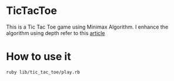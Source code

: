 # TicTacToe

This is a Tic Tac Toe game using Minimax Algorithm. I enhance the algorithm using depth refer to this [article]( http://neverstopbuilding.com/minimax)

# How to use it
```bash
ruby lib/tic_tac_toe/play.rb
```
